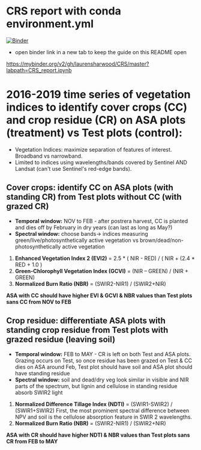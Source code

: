 # CRS report with conda environment.yml

[![Binder](https://mybinder.org/badge_logo.svg)](https://mybinder.org/v2/gh/laurensharwood/CRS/master?labpath=CRS_report.ipynb)

- open binder link in a new tab to keep the guide on this README open 

https://mybinder.org/v2/gh/laurensharwood/CRS/master?labpath=CRS_report.ipynb


# 2016-2019 time series of vegetation indices to identify cover crops (CC) and crop residue (CR) on ASA plots (treatment) vs Test plots (control):  
- Vegetation Indices: maximize separation of features of interest. Broadband vs narrowband.  
- Limited to indices using wavelengths/bands covered by Sentinel AND Landsat (can't use Sentinel's red-edge bands).  

## <b>Cover crops:</b> identify CC on ASA plots (with standing CR) from Test plots without CC (with grazed CR)  
- <b>Temporal window:</b> NOV to FEB - after postrera harvest, CC is planted and dies off by February in dry years (can last as long as May?)  
- <b>Spectral window:</b> choose bands-> indices measuring green/live/photosynthetically active vegetation vs brown/dead/non-photosynthetically active vegetation  
1) <b>Enhanced Vegetation Index 2 (EVI2)</b> = 2.5 * ( NIR - RED) / ( NIR + (2.4 * RED + 1.0 )    
2) <b>Green-Chlorophyll Vegetation Index (GCVI)</b> = (NIR – GREEN) / (NIR + GREEN)  
2) <b>Normalized Burn Ratio (NBR)</b> = (SWIR2-NIR1) / (SWIR2+NIR) 

<b> ASA with CC should have higher EVI & GCVI & NBR values than Test plots sans CC from NOV to FEB </b>


## <b>Crop residue:</b> differentiate ASA plots with standing crop residue from Test plots with grazed residue (leaving soil)  
- <b>Temporal window:</b> FEB to MAY - CR is left on both Test and ASA plots. Grazing occurs on Test, so once residue has been grazed on Test & CC dies on ASA around Feb, Test plot should have soil and ASA plot should have standing residue  
- <b>Spectral window:</b> soil and dead/dry veg look similar in visible and NIR parts of the spectrum, but lignin and cellulose in standing residue absorb SWIR2 light  
1) <b>Normalized Difference Tillage Index (NDTI)</b> = (SWIR1-SWIR2) / (SWIR1+SWIR2) First, the most prominent spectral difference between NPV and soil is the cellulose absorption feature in SWIR 2 wavelengths.   
2) <b>Normalized Burn Ratio (NBR)</b> = (SWIR2-NIR1) / (SWIR2+NIR) 

<b> ASA with CR should have higher NDTI & NBR values than Test plots sans CR from FEB to MAY </b>
